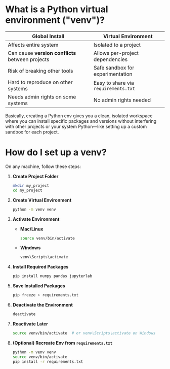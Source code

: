 # What is a Python virtual environment ("venv")?

| Global Install                                  | Virtual Environment                        |
|-------------------------------------------------|---------------------------------------------|
| Affects entire system                           | Isolated to a project                       |
| Can cause **version conflicts** between projects| Allows per-project dependencies             |
| Risk of breaking other tools                    | Safe sandbox for experimentation            |
| Hard to reproduce on other systems              | Easy to share via `requirements.txt`        |
| Needs admin rights on some systems              | No admin rights needed                      |

Basically, creating a Python env gives you a clean, isolated workspace where you can install specific packages and versions without interfering with other projects or your system Python—like setting up a custom sandbox for each project.

# How do I set up a venv?

On any machine, follow these steps:

1. **Create Project Folder**
    ```bash
    mkdir my_project
    cd my_project
    ```

2. **Create Virtual Environment**
    ```bash
    python -m venv venv
    ```

3. **Activate Environment**
    - **Mac/Linux**
        ```bash
        source venv/bin/activate
        ```
    - **Windows**
        ```bash
        venv\Scripts\activate
        ```

4. **Install Required Packages**
    ```bash
    pip install numpy pandas jupyterlab
    ```

5. **Save Installed Packages**
    ```bash
    pip freeze > requirements.txt
    ```

6. **Deactivate the Environment**
    ```bash
    deactivate
    ```

7. **Reactivate Later**
    ```bash
    source venv/bin/activate  # or venv\Scripts\activate on Windows
    ```

8. **(Optional) Recreate Env from `requirements.txt`**
    ```bash
    python -m venv venv
    source venv/bin/activate
    pip install -r requirements.txt
    ```
